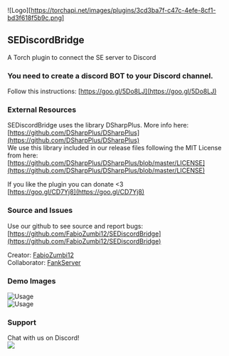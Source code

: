 ![Logo][https://torchapi.net/images/plugins/3cd3ba7f-c47c-4efe-8cf1-bd3f618f5b9c.png]

## SEDiscordBridge
A Torch plugin to connect the SE server to Discord

### You need to create a discord BOT to your Discord channel. 
Follow this instructions: [https://goo.gl/5Do8LJ](https://goo.gl/5Do8LJ)

### External Resources
SEDiscordBridge uses the library DSharpPlus. More info here: [https://github.com/DSharpPlus/DSharpPlus](https://github.com/DSharpPlus/DSharpPlus)  
We use this library included in our release files following the MIT License from here:  [https://github.com/DSharpPlus/DSharpPlus/blob/master/LICENSE](https://github.com/DSharpPlus/DSharpPlus/blob/master/LICENSE)

If you like the plugin you can donate &lt;3  
[https://goo.gl/CD7Yj8](https://goo.gl/CD7Yj8)

###  Source and Issues
Use our github to see source and report bugs: [https://github.com/FabioZumbi12/SEDiscordBridge](https://github.com/FabioZumbi12/SEDiscordBridge)

Creator: [FabioZumbi12](https://github.com/FabioZumbi12)  
Collaborator: [FankServer](https://github.com/Fankserver)

### Demo Images
![Usage](http://image.prntscr.com/image/PMWv8AakSyW76XqMB5zxgw.png)  
![Usage](http://image.prntscr.com/image/LasiWwrPToOqargmVepIJw.png)  

### Support
Chat with us on Discord!  
[![](https://forums-cdn.spongepowered.org/uploads/default/original/3X/f/b/fbc3ec58969d74daf563fa8596f455cf69d6b88d.jpeg)](https://discord.gg/VHTwk53)  